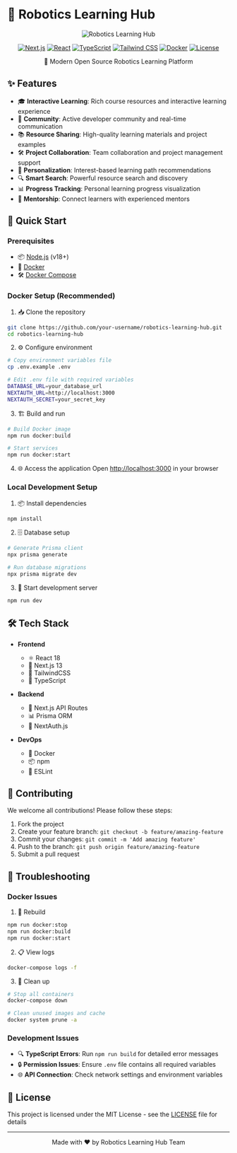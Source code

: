# 🤖 Robotics Learning Hub

<div align="center">

![Robotics Learning Hub](https://img.shields.io/badge/Robotics-Learning%20Hub-blue?style=for-the-badge&logo=robot)

[![Next.js](https://img.shields.io/badge/Next.js-13-black?style=flat-square&logo=next.js)](https://nextjs.org/)
[![React](https://img.shields.io/badge/React-18-blue?style=flat-square&logo=react)](https://reactjs.org/)
[![TypeScript](https://img.shields.io/badge/TypeScript-5-blue?style=flat-square&logo=typescript)](https://www.typescriptlang.org/)
[![Tailwind CSS](https://img.shields.io/badge/Tailwind-3-blue?style=flat-square&logo=tailwind-css)](https://tailwindcss.com/)
[![Docker](https://img.shields.io/badge/Docker-Ready-blue?style=flat-square&logo=docker)](https://www.docker.com/)
[![License](https://img.shields.io/badge/License-MIT-green.svg?style=flat-square)](LICENSE)

🚀 Modern Open Source Robotics Learning Platform

</div>

## ✨ Features

- 🎓 **Interactive Learning**: Rich course resources and interactive learning experience
- 👥 **Community**: Active developer community and real-time communication
- 📚 **Resource Sharing**: High-quality learning materials and project examples
- 🛠️ **Project Collaboration**: Team collaboration and project management support
- 🌟 **Personalization**: Interest-based learning path recommendations
- 🔍 **Smart Search**: Powerful resource search and discovery
- 📊 **Progress Tracking**: Personal learning progress visualization
- 🤝 **Mentorship**: Connect learners with experienced mentors

## 🚀 Quick Start

### Prerequisites

- 📦 [Node.js](https://nodejs.org/) (v18+)
- 🐳 [Docker](https://www.docker.com/get-started)
- 🛠️ [Docker Compose](https://docs.docker.com/compose/install/)

### Docker Setup (Recommended)

1. 📥 Clone the repository
```bash
git clone https://github.com/your-username/robotics-learning-hub.git
cd robotics-learning-hub
```

2. ⚙️ Configure environment
```bash
# Copy environment variables file
cp .env.example .env

# Edit .env file with required variables
DATABASE_URL=your_database_url
NEXTAUTH_URL=http://localhost:3000
NEXTAUTH_SECRET=your_secret_key
```

3. 🏗️ Build and run
```bash
# Build Docker image
npm run docker:build

# Start services
npm run docker:start
```

4. 🌐 Access the application
Open [http://localhost:3000](http://localhost:3000) in your browser

### Local Development Setup

1. 📦 Install dependencies
```bash
npm install
```

2. 🗄️ Database setup
```bash
# Generate Prisma client
npx prisma generate

# Run database migrations
npx prisma migrate dev
```

3. 🚀 Start development server
```bash
npm run dev
```

## 🛠️ Tech Stack

- **Frontend**
  - ⚛️ React 18
  - 📱 Next.js 13
  - 🎨 TailwindCSS
  - 📝 TypeScript

- **Backend**
  - 🔄 Next.js API Routes
  - 📊 Prisma ORM
  - 🔐 NextAuth.js

- **DevOps**
  - 🐳 Docker
  - 📦 npm
  - 🧪 ESLint

## 🤝 Contributing

We welcome all contributions! Please follow these steps:

1. Fork the project
2. Create your feature branch: `git checkout -b feature/amazing-feature`
3. Commit your changes: `git commit -m 'Add amazing feature'`
4. Push to the branch: `git push origin feature/amazing-feature`
5. Submit a pull request

## 🔧 Troubleshooting

### Docker Issues

1. 🔄 Rebuild
```bash
npm run docker:stop
npm run docker:build
npm run docker:start
```

2. 📋 View logs
```bash
docker-compose logs -f
```

3. 🧹 Clean up
```bash
# Stop all containers
docker-compose down

# Clean unused images and cache
docker system prune -a
```

### Development Issues

- 🔍 **TypeScript Errors**: Run `npm run build` for detailed error messages
- 🔒 **Permission Issues**: Ensure `.env` file contains all required variables
- 🌐 **API Connection**: Check network settings and environment variables

## 📄 License

This project is licensed under the MIT License - see the [LICENSE](LICENSE) file for details

---

<div align="center">
  
Made with ❤️ by Robotics Learning Hub Team

</div>
